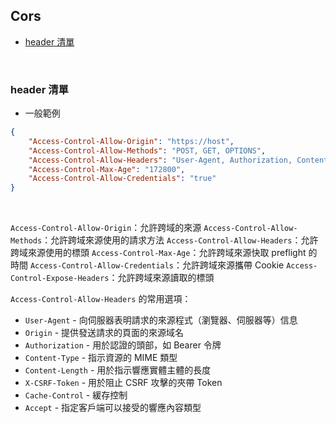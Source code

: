 ## Cors

- [header 清單](#header清單)

<br/>

### header 清單

- 一般範例

```JSON
{
    "Access-Control-Allow-Origin": "https://host",
    "Access-Control-Allow-Methods": "POST, GET, OPTIONS",
    "Access-Control-Allow-Headers": "User-Agent, Authorization, Content-Length, X-CSRF-Token, Origin, Content-Type, Accept, Cache-Control",
    "Access-Control-Max-Age": "172800",
    "Access-Control-Allow-Credentials": "true"
}
```

<br/>

`Access-Control-Allow-Origin`：允許跨域的來源
`Access-Control-Allow-Methods`：允許跨域來源使用的請求方法
`Access-Control-Allow-Headers`：允許跨域來源使用的標頭
`Access-Control-Max-Age`：允許跨域來源快取 preflight 的時間
`Access-Control-Allow-Credentials`：允許跨域來源攜帶 Cookie
`Access-Control-Expose-Headers`：允許跨域來源讀取的標頭

`Access-Control-Allow-Headers` 的常用選項：

- `User-Agent` - 向伺服器表明請求的來源程式（瀏覽器、伺服器等）信息
- `Origin` - 提供發送請求的頁面的來源域名
- `Authorization` - 用於認證的頭部，如 Bearer 令牌
- `Content-Type` - 指示資源的 MIME 類型
- `Content-Length` - 用於指示響應實體主體的長度
- `X-CSRF-Token` - 用於阻止 CSRF 攻擊的夾帶 Token
- `Cache-Control` - 緩存控制
- `Accept` - 指定客戶端可以接受的響應內容類型
